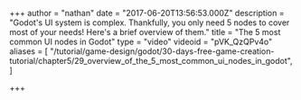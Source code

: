 +++
author = "nathan"
date = "2017-06-20T13:56:53.000Z"
description = "Godot's UI system is complex. Thankfully, you only need 5 nodes to cover most of your needs! Here's a brief overview of them."
title = "The 5 most common UI nodes in Godot"
type = "video"
videoid = "pVK_QzQPv4o"
aliases = [ "/tutorial/game-design/godot/30-days-free-game-creation-tutorial/chapter5/29_overview_of_the_5_most_common_ui_nodes_in_godot",]

+++

